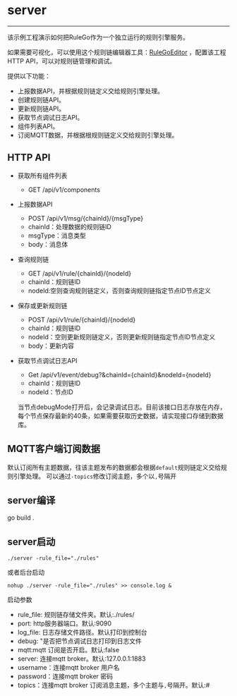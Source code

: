 # server

------

该示例工程演示如何把RuleGo作为一个独立运行的规则引擎服务。

如果需要可视化，可以使用这个规则链编辑器工具：[RuleGoEditor](https://editor.rulego.cc/) ，配置该工程HTTP API，可以对规则链管理和调试。

提供以下功能：
* 上报数据API，并根据规则链定义交给规则引擎处理。
* 创建规则链API。
* 更新规则链API。
* 获取节点调试日志API。
* 组件列表API。
* 订阅MQTT数据，并根据根规则链定义交给规则引擎处理。

## HTTP API

* 获取所有组件列表
  - GET /api/v1/components
  
* 上报数据API
  - POST /api/v1/msg/{chainId}/{msgType}
  - chainId：处理数据的规则链ID
  - msgType：消息类型    
  - body：消息体

* 查询规则链
  - GET /api/v1/rule/{chainId}/{nodeId}
  - chainId：规则链ID
  - nodeId:空则查询规则链定义，否则查询规则链指定节点ID节点定义

* 保存或更新规则链
  - POST /api/v1/rule/{chainId}/{nodeId}
  - chainId：规则链ID
  - nodeId：空则更新规则链定义，否则更新规则链指定节点ID节点定义
  - body：更新内容

* 获取节点调试日志API
  - Get /api/v1/event/debug?&chainId={chainId}&nodeId={nodeId}
  - chainId：规则链ID
  - nodeId：节点ID
  
  当节点debugMode打开后，会记录调试日志。目前该接口日志存放在内存，每个节点保存最新的40条，如果需要获取历史数据，请实现接口存储到数据库。

## MQTT客户端订阅数据

默认订阅所有主题数据，往该主题发布的数据都会根据`default`规则链定义交给规则引擎处理。
可以通过`-topics`修改订阅主题，多个以`,`号隔开   

## server编译

go build .

## server启动

```shell
./server -rule_file="./rules"
```

或者后台启动
```shell
nohup ./server -rule_file="./rules" >> console.log &
```

启动参数    
- rule_file: 规则链存储文件夹。默认:./rules/
- port: http服务器端口。默认:9090
- log_file: 日志存储文件路径。默认打印到控制台 
- debug: "是否把节点调试日志打印到日志文件   
- mqtt:mqtt 订阅是否开启。默认:false
- server: 连接mqtt broker。默认:127.0.0.1:1883
- username：连接mqtt broker 用户名    
- password：连接mqtt broker 密码    
- topics：连接mqtt broker 订阅消息主题，多个主题与`,`号隔开。默认:#
 